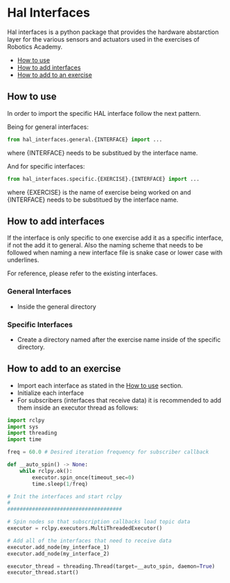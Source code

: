 # Hal Interfaces

Hal interfaces is a python package that provides the hardware abstarction layer for the various sensors and actuators used in the exercises of Robotics Academy.

- [How to use](#How-to-use)
- [How to add interfaces](#How-to-add-interfaces)
- [How to add to an exercise](#How-to-add-to-an-exercise)

<a name="How-to-use"></a>
## How to use

In order to import the specific HAL interface follow the next pattern.

Being for general interfaces:

```python
from hal_interfaces.general.{INTERFACE} import ...
```

where {INTERFACE} needs to be substitued by the interface name.

And for specific interfaces:

```python
from hal_interfaces.specific.{EXERCISE}.{INTERFACE} import ...
```

where {EXERCISE} is the name of exercise being worked on and {INTERFACE} needs to be substitued by the interface name.

<a name="How-to-add-interfaces"></a>
## How to add interfaces

If the interface is only specific to one exercise add it as a specific interface, if not the add it to general. Also the naming scheme that needs to be followed when naming a new interface file is snake case or lower case with underlines.

For reference, please refer to the existing interfaces.

### General Interfaces

- Inside the general directory

### Specific Interfaces

- Create a directory named after the exercise name inside of the specific directory.

<a name="How-to-add-to-an-exercise"></a>
## How to add to an exercise

- Import each interface as stated in the [How to use](#How-to-use) section.
- Initialize each interface
- For subscribers (interfaces that receive data) it is recommended to add them inside an executor thread as follows:

```python
import rclpy
import sys
import threading
import time

freq = 60.0 # Desired iteration frequency for subscriber callback

def __auto_spin() -> None:
    while rclpy.ok():
        executor.spin_once(timeout_sec=0)
        time.sleep(1/freq)

# Init the interfaces and start rclpy
#
#####################################

# Spin nodes so that subscription callbacks load topic data
executor = rclpy.executors.MultiThreadedExecutor()

# Add all of the interfaces that need to receive data
executor.add_node(my_interface_1)
executor.add_node(my_interface_2)

executor_thread = threading.Thread(target=__auto_spin, daemon=True)
executor_thread.start()
```
